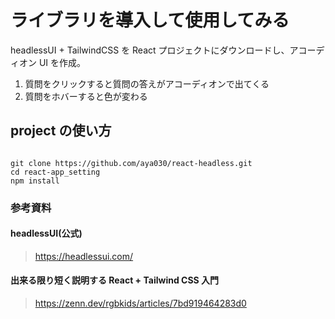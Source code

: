 # ライブラリを導入して使用してみる

headlessUI + TailwindCSS を React プロジェクトにダウンロードし、アコーディオン UI を作成。

1. 質問をクリックすると質問の答えがアコーディオンで出てくる
2. 質問をホバーすると色が変わる

## project の使い方

```

git clone https://github.com/aya030/react-headless.git
cd react-app_setting
npm install

```

### 参考資料

#### headlessUI(公式)

> https://headlessui.com/

#### 出来る限り短く説明する React + Tailwind CSS 入門

> https://zenn.dev/rgbkids/articles/7bd919464283d0

